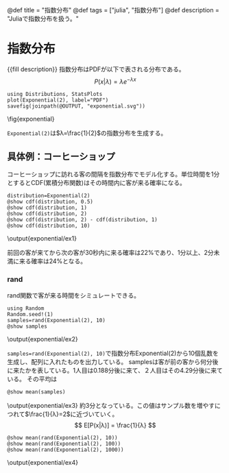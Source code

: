 @def title = "指数分布"
@def tags = ["julia", "指数分布"]
@def description = "Juliaで指数分布を扱う。"

# 指数分布
{{fill description}}
指数分布はPDFが以下で表される分布である。
$$
P(x|λ)=λe^{−λx}
$$

```julia:exponential
using Distributions, StatsPlots
plot(Exponential(2), label="PDF")
savefig(joinpath(@OUTPUT, "exponential.svg"))
```
\fig{exponential}

`Exponential(2)`は$λ=\frac{1}{2}$の指数分布を生成する。

## 具体例：コーヒーショップ
コーヒーショップに訪れる客の間隔を指数分布でモデル化する。単位時間を1分とするとCDF(累積分布関数)はその時間内に客が来る確率になる。
```julia:exponential/ex1
distribution=Exponential(2)
@show cdf(distribution, 0.5)
@show cdf(distribution, 1)
@show cdf(distribution, 2)
@show cdf(distribution, 2) - cdf(distribution, 1)
@show cdf(distribution, 10)
```
\output{exponential/ex1}

前回の客が来てから次の客が30秒内に来る確率は22%であり、1分以上、2分未満に来る確率は24%となる。

### rand
rand関数で客が来る時間をシミュレートできる。
```julia:exponential/ex2
using Random
Random.seed!(1)
samples=rand(Exponential(2), 10)
@show samples
```
\output{exponential/ex2}

`samples=rand(Exponential(2), 10)`で指数分布Exponential(2)から10個乱数を生成し、配列に入れたものを出力している。
samplesは客が前の客から何分後に来たかを表している。1人目は0.188分後に来て、２人目はその4.29分後に来ている。
その平均は
```julia:exponential/ex3
@show mean(samples)
```
\output{exponential/ex3}
約3分となっている。この値はサンプル数を増やすにつれて$\frac{1}{λ}=2$に近づいていく。
$$
E[P(x|λ)] = \frac{1}{λ}
$$
```julia:exponential/ex4
@show mean(rand(Exponential(2), 10))
@show mean(rand(Exponential(2), 100))
@show mean(rand(Exponential(2), 1000))
```
\output{exponential/ex4}
